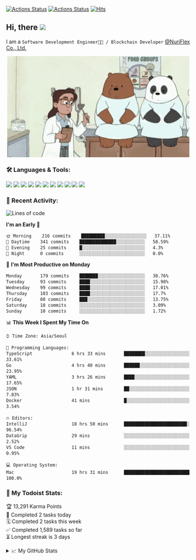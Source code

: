 
[![Actions Status](https://github.com/ddok2/ddok2/workflows/Todoist%20Readme/badge.svg)](https://github.com/ddok2/ddok2/actions)
[![Actions Status](https://github.com/ddok2/ddok2/workflows/wakatime-stats/badge.svg)](https://github.com/ddok2/ddok2/actions)
[![Hits](https://hits.seeyoufarm.com/api/count/incr/badge.svg?url=https%3A%2F%2Fgithub.com%2Fddok2&count_bg=%23FF9595&title_bg=%23555555&icon=github.svg&icon_color=%23FFFFFF&title=hits&edge_flat=false)](https://hits.seeyoufarm.com)

<!-- ![visitors](https://visitor-badge.laobi.icu/badge?page_id=ddok2.ddok2) -->
## Hi, there <img src="https://raw.githubusercontent.com/MartinHeinz/MartinHeinz/master/wave.gif" width="25px">

I am a `Software Development Engineer🧑‍💻 / Blockchain Developer` [@NuriFlex Co., Ltd.](https://nuriflex.com)


<p align="center">
<img align="center" alt="GIF" src="img/debugging.gif" />
</p>


### 🛠 Languages & Tools:
<p>
    <img src="https://img.shields.io/badge/go-%2300ADD8.svg?&style=for-the-badge&logo=go&logoColor=white"/>
    <img src="https://img.shields.io/badge/node.js%20-%2343853D.svg?&style=for-the-badge&logo=node.js&logoColor=white"/>
    <img src="https://img.shields.io/badge/javascript%20-%23323330.svg?&style=for-the-badge&logo=javascript&logoColor=%23F7DF1E"/>
    <img src="https://img.shields.io/badge/typescript%20-%23007ACC.svg?&style=for-the-badge&logo=typescript&logoColor=white"/>
    <img src="https://img.shields.io/badge/python%20-%2314354C.svg?&style=for-the-badge&logo=python&logoColor=white"/>
    <img src="https://img.shields.io/badge/react%20-%2320232a.svg?&style=for-the-badge&logo=react&logoColor=%2361DAFB"/>
    <img src="https://img.shields.io/badge/AWS%20-%23FF9900.svg?&style=for-the-badge&logo=amazon-aws&logoColor=white"/>
    <img src="https://img.shields.io/badge/Google%20Cloud%20-%234285F4.svg?&style=for-the-badge&logo=google-cloud&logoColor=white"/>
    <img src="https://img.shields.io/badge/docker%20-%230db7ed.svg?&style=for-the-badge&logo=docker&logoColor=white"/>
    <img src="https://img.shields.io/badge/kubernetes%20-%23326ce5.svg?&style=for-the-badge&logo=kubernetes&logoColor=white"/>
    <img src="https://img.shields.io/badge/ansible%20-%231A1918.svg?&style=for-the-badge&logo=ansible&logoColor=white"/>
</p>

### 🌈 Recent Activity:
<!--START_SECTION:waka-->
![Lines of code](https://img.shields.io/badge/From%20Hello%20World%20I%27ve%20Written-636812%20lines%20of%20code-blue)

**I'm an Early 🐤** 

```text
🌞 Morning    216 commits    █████████░░░░░░░░░░░░░░░░   37.11% 
🌆 Daytime    341 commits    ██████████████░░░░░░░░░░░   58.59% 
🌃 Evening    25 commits     █░░░░░░░░░░░░░░░░░░░░░░░░   4.3% 
🌙 Night      0 commits      ░░░░░░░░░░░░░░░░░░░░░░░░░   0.0%

```
📅 **I'm Most Productive on Monday** 

```text
Monday       179 commits    ███████░░░░░░░░░░░░░░░░░░   30.76% 
Tuesday      93 commits     ████░░░░░░░░░░░░░░░░░░░░░   15.98% 
Wednesday    99 commits     ████░░░░░░░░░░░░░░░░░░░░░   17.01% 
Thursday     103 commits    ████░░░░░░░░░░░░░░░░░░░░░   17.7% 
Friday       80 commits     ███░░░░░░░░░░░░░░░░░░░░░░   13.75% 
Saturday     18 commits     ░░░░░░░░░░░░░░░░░░░░░░░░░   3.09% 
Sunday       10 commits     ░░░░░░░░░░░░░░░░░░░░░░░░░   1.72%

```


📊 **This Week I Spent My Time On** 

```text
⌚︎ Time Zone: Asia/Seoul

💬 Programming Languages: 
TypeScript               6 hrs 33 mins       ████████░░░░░░░░░░░░░░░░░   33.61% 
Go                       4 hrs 40 mins       ██████░░░░░░░░░░░░░░░░░░░   23.95% 
YAML                     3 hrs 26 mins       ████░░░░░░░░░░░░░░░░░░░░░   17.65% 
JSON                     1 hr 31 mins        ██░░░░░░░░░░░░░░░░░░░░░░░   7.83% 
Docker                   41 mins             █░░░░░░░░░░░░░░░░░░░░░░░░   3.54%

🔥 Editors: 
IntelliJ                 18 hrs 50 mins      ████████████████████████░   96.54% 
DataGrip                 29 mins             ░░░░░░░░░░░░░░░░░░░░░░░░░   2.52% 
VS Code                  11 mins             ░░░░░░░░░░░░░░░░░░░░░░░░░   0.95%

💻 Operating System: 
Mac                      19 hrs 31 mins      █████████████████████████   100.0%

```


<!--END_SECTION:waka-->

### 🚧 My Todoist Stats:
<!-- TODO-IST:START -->
🏆  13,291 Karma Points           
🌸  Completed 2 tasks today           
🗓  Completed 2 tasks this week           
✅  Completed 1,589 tasks so far           
⏳  Longest streak is 3 days
<!-- TODO-IST:END -->

<details>
<summary>📈 My GitHub Stats</summary>
<p align="center"> <img src="https://github-readme-stats.vercel.app/api?username=ddok2&show_icons=true" alt="ddok2" />
</details>
